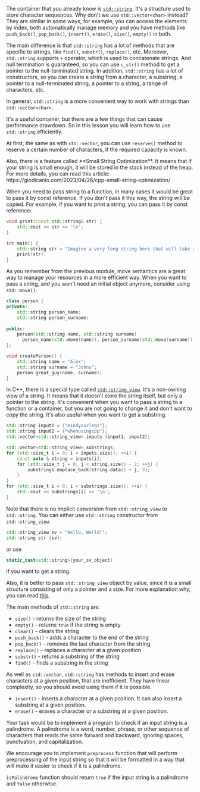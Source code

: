 The container that you already know is [`std::string`](https://en.cppreference.com/w/cpp/string/basic_string). It's a structure used to store character sequences. Why don't we use `std::vector<char>` instead? They are similar in some ways, for example, you can access the elements by index, both automatically manage memory and you have methods like `push_back()`, `pop_back()`, `insert()`, `erase()`, `size()`, `empty()` in both. 

The main difference is that `std::string` has a lot of methods that are specific to strings, like `find()`, `substr()`, `replace()`, etc.
Moreover, `std::string` supports `+` operator, which is used to concatenate strings. And null termination is guaranteed, so you can use `c_str()` method to get a pointer to the null-terminated string.
In addition, `std::string` has a lot of constructors, so you can create a string from a character, a substring, a pointer to a null-terminated string, a pointer to a string, a range of characters, etc.

In general, `std::string` is a more convenient way to work with strings than `std::vector<char>`.

It's a useful container, but there are a few things that can cause performance drawdown. So in this lesson you will learn how to use `std::string` efficiently.

At first, the same as with `std::vector`, you can use `reserve()` method to reserve a certain number of characters, if the required capacity is known.

<div class="hint">
  Also, there is a feature called **Small String Optimization**. It means that if your string is small enough, it will be stored in the stack instead of the heap. For more details, you can read this article: https://giodicanio.com/2023/04/26/cpp-small-string-optimization/
</div>

When you need to pass string to a function, in many cases it would be great to pass it by const reference. If you don't pass it this way, the string will be copied. For example, if you want to print a string, you can pass it by const reference:

```cpp
void print(const std::string& str) {
    std::cout << str << '\n';
}

int main() {
    std::string str = "Imagine a very long string here that will take a loooooot of time to copy";
    print(str);
}
```

As you remember from the previous module, move semantics are a great way to manage your resources in a more efficient way. When you want to pass a string, and you won't need an initial object anymore, consider using `std::move()`.

```cpp
class person {
private:
    std::string person_name;
    std::string person_surname;
    
public:
    person(std::string name, std::string surname)
    : person_name(std::move(name)), person_surname(std::move(surname)) {}
};

void createPerson() {
    std::string name = "Alex";
    std::string surname = "Johns";
    person great_guy(name, surname);
}
```

In C++, there is a special type called [`std::string_view`](https://en.cppreference.com/w/cpp/string/basic_string_view). It's a non-owning view of a string. It means that it doesn't store the string itself, but only a pointer to the string. It's convenient when you want to pass a string to a function or a container, but you are not going to change it and don't want to copy the string. It's also useful when you want to get a substring.

```cpp
std::string input1 = {"mindyourlegs"};
std::string input2 = {"whenusingcpp"};
std::vector<std::string_view> inputs {input1, input2};

std::vector<std::string_view> substrings;
for (std::size_t i = 0; i < inputs.size(); ++i) {
    const auto & string = inputs[i];
    for (std::size_t j = 0; j < string.size() - 2; ++j) {
        substrings.emplace_back(string.data() + j, 3);
    }
}
for (std::size_t i = 0; i < substrings.size(); ++i) {
    std::cout << substrings[i] << '\n';
}
```

Note that there is no implicit conversion from `std::string_view` to `std::string`. You can either use `std::string` constructor from `std::string_view`:
```cpp 
std::string_view sv = "Hello, World!";
std::string str {sv};
```
or use
```cpp
static_cast<std::string>(your_sv_object)
```
if you want to get a string.

Also, it is better to pass `std::string_view` object by value, since it is a small structure consisting of only a pointer and a size. For more explanation why, you can read [this](https://quuxplusone.github.io/blog/2021/11/09/pass-string-view-by-value/).

The main methods of `std::string` are:
* `size()` - returns the size of the string
* `empty()` - returns `true` if the string is empty
* `clear()` - clears the string
* `push_back()` - adds a character to the end of the string
* `pop_back()` - removes the last character from the string
* `replace()` - replaces a character at a given position
* `substr()` - returns a substring of the string
* `find()` - finds a substring in the string

As well as `std::vector`, `std::string` has methods to insert and erase characters at a given position, that are inefficient. They have linear complexity, so you should avoid using them if it is possible.
* `insert()` - inserts a character at a given position. It can also insert a substring at a given position.
* `erase()` - erases a character or a substring at a given position.

Your task would be to implement a program to check if an input string is a palindrome. A palindrome is a word, number, phrase, or other sequence of characters that reads the same forward and backward, ignoring spaces, punctuation, and capitalization.

We encourage you to implement `preprocess` function that will perform preprocessing of the input string so that it will be formatted in a way that will make it easier to check if it is a palindrome.

`isPalindrome` function should return `true` if the input string is a palindrome and `false` otherwise.
